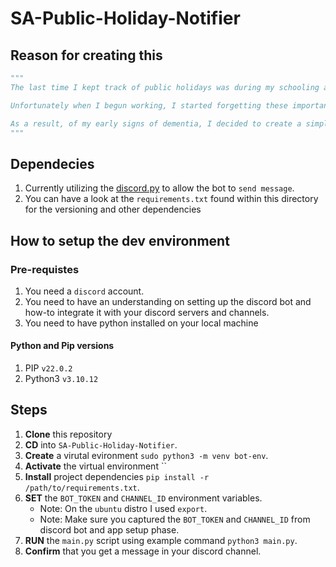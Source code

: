 # SA-Public-Holiday-Notifier

## Reason for creating this
```py
"""
The last time I kept track of public holidays was during my schooling and college years, you know where it really mattered.

Unfortunately when I begun working, I started forgetting these important days, to a point where I needed to be reminded by friends and family of them.

As a result, of my early signs of dementia, I decided to create a simple discord bot that sends messages to my discord server, letting me know if today is public holiday or not
"""
```

## Dependecies
1. Currently utilizing the [discord.py](https://discordpy.readthedocs.io/en/stable/) to allow the bot to `send message`. 
2. You can have a look at the `requirements.txt` found within this directory for the versioning and other dependencies

## How to setup the dev environment

### Pre-requistes
1. You need a `discord` account.
2. You need to have an understanding on setting up the discord bot and how-to integrate it with your discord servers and channels.
3. You need to have python installed on your local machine

#### Python and Pip versions
1. PIP `v22.0.2`
2. Python3 `v3.10.12`

## Steps
1. **Clone** this repository
3. **CD** into `SA-Public-Holiday-Notifier`.
2. **Create** a virutal evironment `sudo python3 -m venv bot-env`.
3. **Activate** the virtual environment ``
4. **Install** project dependencies `pip install -r /path/to/requirements.txt`.
5. **SET** the `BOT_TOKEN`  and `CHANNEL_ID` environment variables.
   - Note: On the `ubuntu` distro I used `export`.
   - Note: Make sure you captured the `BOT_TOKEN` and `CHANNEL_ID` from discord bot and app setup phase.
6. **RUN** the `main.py` script using example command `python3 main.py`.
7. **Confirm** that you get a message in your discord channel.
